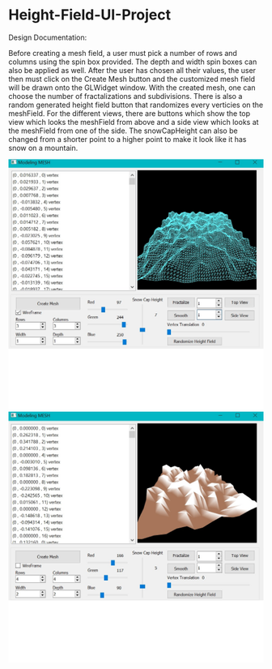 # Height-Field-UI-Project

Design Documentation:

Before creating a mesh field, a user must pick a number of rows and columns using the spin box provided. The depth and width spin boxes can also be applied as well. After the user has chosen all their values, the user then must click on the Create Mesh button and the customized mesh field will be drawn onto the GLWidget window.  With the created mesh, one can choose the number of fractalizations and subdivisions. There is also a random generated height field button that randomizes every verticies on the meshField. For the different views, there are buttons which show the top view which looks the meshField from above and a side view which looks at the meshField from one of the side. The snowCapHeight can also be changed from a shorter point to a higher point to make it look like it has snow on a mountain. 

![ScreenShot](meshPic.jpg)
![ScreenShot](mountainMesh.jpg)
